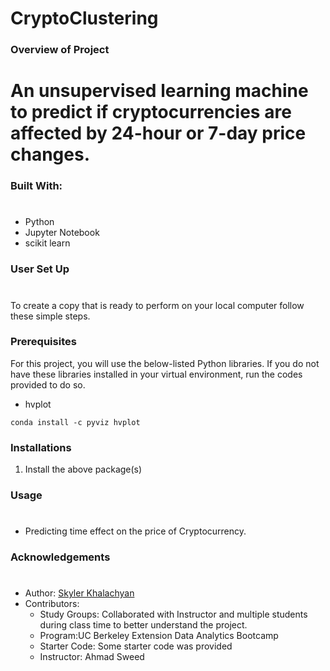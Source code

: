 # CryptoClustering

### Overview of Project
# An unsupervised learning machine to predict if cryptocurrencies are affected by 24-hour or 7-day price changes. 

### Built With:
#
* Python
* Jupyter Notebook 
* scikit learn


### User Set Up
#
To create a copy that is ready to perform on your local computer follow these simple steps. 

### Prerequisites
For this project, you will use the below-listed Python libraries. If you do not have these libraries installed in your virtual environment, run the codes provided to do so. 
* hvplot
```
conda install -c pyviz hvplot
```
### Installations
1. Install the above package(s)
### Usage
# 
* Predicting time effect on the price of Cryptocurrency.
 
### Acknowledgements
#
* Author: [Skyler Khalachyan]( https://github.com/SkylerKhalachyan)
* Contributors:
     - Study Groups: Collaborated with Instructor and multiple students during class time to better understand the project.
     - Program:UC Berkeley Extension Data Analytics Bootcamp 
     - Starter Code:  Some starter code was provided
     - Instructor: Ahmad Sweed 


